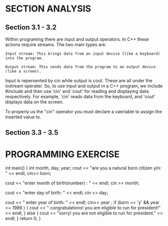 # SECTION ANALYSIS

## Section 3.1 - 3.2 

Within programing there are input and output operators. In C++ these actions require streams. The two main types are: 

    Input stream: This brings data from an input device (like a keyboard) into the program. 

    Output stream: This sends data from the program to an output device (like a screen).

Input is repersented by cin while output is cout. These are all under the iostream operater. So, to use input and output in a C++ program, we include #include <iostream> and then use 'cin' and 'cout' for reading and displaying data respectively. For example, 'cin' reads data from the keyboard, and 'cout' displays data on the screen.

To properly us the "cin" operator you must declare a vaeriable to assign the inserted value to. 

## Section 3.3 - 3.5 


# PROGRAMMING EXERCISE
int main() {
int month, day, year;
cout << "are you a natural born citizen y/n: " << endl;
cin>> born;

cout << "enter month of birth(number) : " << endl;
cin >> month;

cout << "enter day of birth: " << endl;
cin >> day;

cout << " enter year of birth: " << endl;
cin>> year ;
if (born == 'y' && year <= 1986 ) {
  cout << " congratulations! you are eligible to run for president!" << endl;
  }
  else {
    cout << "sorry! you are not eligible to run for president." << endl;
    }
return 0;
}
